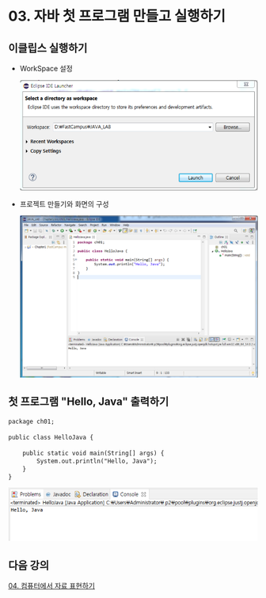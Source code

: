# 03. 자바 첫 프로그램 만들고 실행하기

## 이클립스 실행하기

 * WorkSpace 설정
 
   ![workspace](./img/workspace.png)

 * 프로젝트 만들기와 화면의 구성

   ![eclipse](./img/eclipse.png)


## 첫 프로그램 "Hello, Java" 출력하기

```
package ch01;

public class HelloJava {

	public static void main(String[] args) {
		System.out.println("Hello, Java");
	}
}
```

![hellojava](./img/hello.png)

## 다음 강의 
[04. 컴퓨터에서 자료 표현하기](https://gitlab.com/easyspubjava/javacoursework/-/tree/master/Chapter1/01-04/README.md)
